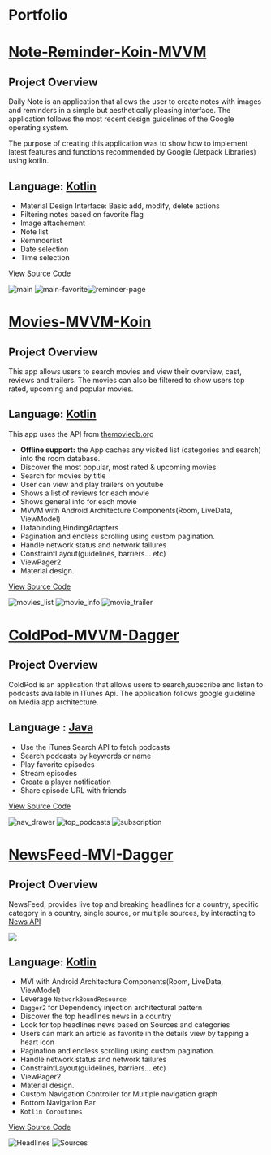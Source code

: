 # Portfolio

# [Note-Reminder-Koin-MVVM](https://github.com/HadySalhab/Note-Reminder-MVVM)

## Project Overview

Daily Note is an application that allows the user to create notes with images and reminders in a simple but aesthetically pleasing interface.
The application follows the most recent design guidelines of the Google operating system.

The purpose of creating this application was to show how to implement latest features and functions recommended by Google (Jetpack Libraries) using kotlin.

## Language: [Kotlin](https://kotlinlang.org/)

- Material Design Interface: Basic add, modify, delete actions
- Filtering notes based on favorite flag
- Image attachement
- Note list
- Reminderlist
- Date selection
- Time selection

[View Source Code](https://github.com/HadySalhab/Note-Reminder-MVVM)

![main](https://user-images.githubusercontent.com/51857962/75746387-41350180-5d6e-11ea-92bf-6a52fe3a7f28.png) ![main-favorite](https://user-images.githubusercontent.com/51857962/75746404-4a25d300-5d6e-11ea-8a34-ce8a77e75582.png)![reminder-page](https://user-images.githubusercontent.com/51857962/75746416-53af3b00-5d6e-11ea-9940-63885f352594.png)

# [Movies-MVVM-Koin](https://github.com/HadySalhab/Movies-MVVM)

## Project Overview

This app allows users to search movies and view their overview, cast, reviews and trailers. The movies can also be filtered to show users
top rated, upcoming and popular movies.

## Language: [Kotlin](https://kotlinlang.org/)

This app uses the API from [themoviedb.org](https://www.themoviedb.org/)

- **Offline support:** the App caches any visited list (categories and search) into the room database.
- Discover the most popular, most rated & upcoming movies
- Search for movies by title
- User can view and play trailers on youtube
- Shows a list of reviews for each movie
- Shows general info for each movie
- MVVM with Android Architecture Components(Room, LiveData, ViewModel)
- Databinding,BindingAdapters
- Pagination and endless scrolling using custom pagination.
- Handle network status and network failures
- ConstraintLayout(guidelines, barriers... etc)
- ViewPager2
- Material design.

[View Source Code](https://github.com/HadySalhab/Movies-MVVM)

![movies_list](https://user-images.githubusercontent.com/51857962/74320888-856b5c80-4dd5-11ea-8a6e-4dc962b278c6.png)
![movie_info](https://user-images.githubusercontent.com/51857962/74321090-d2e7c980-4dd5-11ea-925a-87c1a6045709.png)
![movie_trailer](https://user-images.githubusercontent.com/51857962/74321095-d67b5080-4dd5-11ea-829f-9fa4f86bcb30.png)

# [ColdPod-MVVM-Dagger](https://github.com/HadySalhab/ColdPod-MVVM-Dagger)

## Project Overview

ColdPod is an application that allows users to search,subscribe and listen to podcasts available in ITunes Api.
The application follows google guideline on Media app architecture.

## Language : [Java](https://www.java.com/en/)

- Use the iTunes Search API to fetch podcasts
- Search podcasts by keywords or name
- Play favorite episodes
- Stream episodes
- Create a player notification
- Share episode URL with friends

[View Source Code](https://github.com/HadySalhab/ColdPod-MVVM-Dagger)

![nav_drawer](https://user-images.githubusercontent.com/51857962/75748579-f322fc80-5d73-11ea-9771-abca0c1960da.png)
![top_podcasts](https://user-images.githubusercontent.com/51857962/75748594-fc13ce00-5d73-11ea-958c-98ecb366508c.png) ![subscription](https://user-images.githubusercontent.com/51857962/75748601-0209af00-5d74-11ea-814b-bba8c6c1f6d9.png)

# [NewsFeed-MVI-Dagger](https://github.com/HadySalhab/NewsFeed-MVI-Dagger)

## Project Overview

NewsFeed, provides live top and breaking headlines for a country, specific category in a country, single source, or multiple sources, by interacting to [News API](https://newsapi.org/)

 <p align="left"><img src="https://img.shields.io/badge/status-incomplete-orange.svg" /></p>

## Language: [Kotlin](https://kotlinlang.org/)

- MVI with Android Architecture Components(Room, LiveData, ViewModel)
- Leverage `NetworkBoundResource`
- `Dagger2` for Dependency injection architectural pattern
- Discover the top headlines news in a country
- Look for top headlines news based on Sources and categories
- Users can mark an article as favorite in the details view by tapping a heart icon
- Pagination and endless scrolling using custom pagination.
- Handle network status and network failures
- ConstraintLayout(guidelines, barriers... etc)
- ViewPager2
- Material design.
- Custom Navigation Controller for Multiple navigation graph
- Bottom Navigation Bar
- `Kotlin Coroutines`

[View Source Code](https://github.com/HadySalhab/NewsFeed-MVI-Dagger)

![Headlines](https://user-images.githubusercontent.com/51857962/75750498-721a3400-5d78-11ea-9535-608cbb8f64b5.png) ![Sources](https://user-images.githubusercontent.com/51857962/75750506-75152480-5d78-11ea-9d6e-0f1e322a7d99.png)

